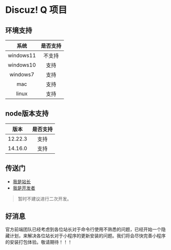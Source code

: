 # Discuz! Q 项目

## 环境支持
| 系统 | 是否支持 |
| :-: | :-: |
| windows11 | 不支持 |
| windows10 | 支持 |
| windows7 | 支持 |
| mac | 支持 |
| linux | 支持 |

## node版本支持
| 版本 | 是否支持 |
| :-: | :-: |
| 12.22.3 | 支持 |
| 14.16.0 | 支持 |

## 传送门
- [我是站长](./docs/user.md)
- [我是开发者](./docs/developer.md)

> 暂时不建议进行二次开发。

## 好消息

官方前端团队已经考虑到各位站长对于命令行使用不熟悉的问题，已经开始一个隐藏计划，来解决各位站长对于小程序的更新安装的问题。我们将会尽快完善小程序的安装打包体验。敬请期待！！！